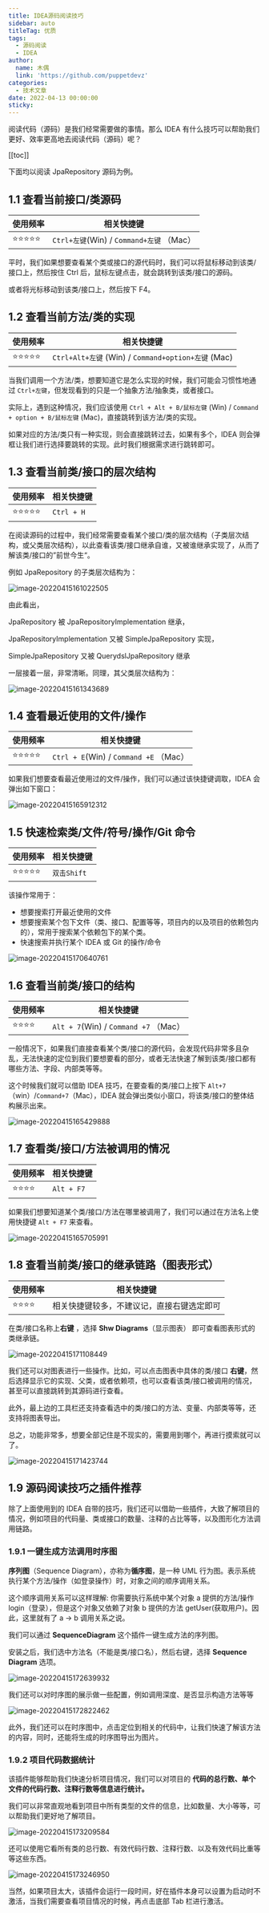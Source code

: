 ```yaml
---
title: IDEA源码阅读技巧
sidebar: auto
titleTag: 优质
tags:
  - 源码阅读
  - IDEA
author:
  name: 木偶
  link: 'https://github.com/puppetdevz'
categories:
  - 技术文章
date: 2022-04-13 00:00:00
sticky:
---
```


阅读代码（源码）是我们经常需要做的事情。那么 IDEA 有什么技巧可以帮助我们更好、效率更高地去阅读代码（源码）呢？

<!-- more -->

[[toc]]

下面均以阅读 JpaRepository 源码为例。

## 1.1 查看当前接口/类源码

| 使用频率 | 相关快捷键                                |
| -------- | ----------------------------------------- |
| ⭐⭐⭐⭐⭐    | `Ctrl+左键`(Win) / `Command+左键` （Mac） |

平时，我们如果想要查看某个类或接口的源代码时，我们可以将鼠标移动到该类/接口上，然后按住 Ctrl 后，鼠标左键点击，就会跳转到该类/接口的源码。

或者将光标移动到该类/接口上，然后按下 F4。

## 1.2 查看当前方法/类的实现

| 使用频率 | 相关快捷键                                       |
| -------- | ------------------------------------------------ |
| ⭐⭐⭐⭐⭐    | `Ctrl+Alt+左键` (Win) / `Command+option+左键` (Mac) |

当我们调用一个方法/类，想要知道它是怎么实现的时候，我们可能会习惯性地通过 `Ctrl+左键`，但发现看到的只是一个抽象方法/抽象类，或者接口。

实际上，遇到这种情况，我们应该使用 `Ctrl + Alt + B/鼠标左键` (Win) / `Command + option + B/鼠标左键` (Mac)，直接跳转到该方法/类的实现。

如果对应的方法/类只有一种实现，则会直接跳转过去，如果有多个，IDEA 则会弹框让我们进行选择要跳转的实现。此时我们根据需求进行跳转即可。

## 1.3 查看当前类/接口的层次结构

| 使用频率 | 相关快捷键 |
| -------- | ---------- |
| ⭐⭐⭐⭐⭐    | `Ctrl + H` |

在阅读源码的过程中，我们经常需要查看某个接口/类的层次结构（子类层次结构，或父类层次结构），以此查看该类/接口继承自谁，又被谁继承实现了，从而了解该类/接口的”前世今生“。

例如 JpaRepository 的子类层次结构为：

![image-20220415161022505](https://oss.puppetdevz.top/image/note/ba3a07f61ecfae874509d6f1962a210f.png)

由此看出，

JpaRepository 被 JpaRepositoryImplementation 继承，

JpaRepositoryImplementation 又被 SimpleJpaRepository 实现，

SimpleJpaRepository 又被 QuerydslJpaRepository 继承

一层接着一层，非常清晰。同理，其父类层次结构为：

![image-20220415161343689](https://oss.puppetdevz.top/image/note/744eee18f28e2814d9cbba3e264c094f.png)

## 1.4 查看最近使用的文件/操作

| 使用频率 | 相关快捷键                             |
| -------- | -------------------------------------- |
| ⭐⭐⭐⭐⭐    | `Ctrl + E`(Win) / `Command +E` （Mac） |

如果我们想要查看最近使用过的文件/操作，我们可以通过该快捷键调取，IDEA 会弹出如下窗口：

![image-20220415165912312](https://oss.puppetdevz.top/image/note/676fb89916d8a644b9fd68db12049633.png)

## 1.5 快速检索类/文件/符号/操作/Git 命令

| 使用频率 | 相关快捷键  |
| -------- | ----------- |
| ⭐⭐⭐⭐⭐    | `双击Shift` |

该操作常用于：

* 想要搜索打开最近使用的文件
* 想要搜索某个包下文件（类、接口、配置等等，项目内的以及项目的依赖包内的），常用于搜索某个依赖包下的某个类。
* 快速搜索并执行某个 IDEA 或 Git 的操作/命令

![image-20220415170640761](https://oss.puppetdevz.top/image/note/d58c8796ecbf02c13ae74ca7de5312bb.png)

## 1.6 查看当前类/接口的结构

| 使用频率 | 相关快捷键                            |
| -------- | ------------------------------------- |
| ⭐⭐⭐⭐     | `Alt + 7`(Win) / `Command +7` （Mac） |

一般情况下，如果我们直接查看某个类/接口的源代码，会发现代码非常多且杂乱，无法快速的定位到我们要想要看的部分，或者无法快速了解到该类/接口都有哪些方法、字段、内部类等等。

这个时候我们就可以借助 IDEA 技巧，在要查看的类/接口上按下 `Alt+7`（win）/`Command+7`（Mac），IDEA 就会弹出类似小窗口，将该类/接口的整体结构展示出来。

![image-20220415165429888](https://oss.puppetdevz.top/image/note/4e53078daacb0354556740b70d967e74.png)

## 1.7 查看类/接口/方法被调用的情况

| 使用频率 | 相关快捷键 |
| -------- | ---------- |
| ⭐⭐⭐⭐     | `Alt + F7` |

如果我们想要知道某个类/接口/方法在哪里被调用了，我们可以通过在方法名上使用快捷键 `Alt + F7` 来查看。

![image-20220415165705991](https://oss.puppetdevz.top/image/note/654fa137809b4ec5ec7f8c7564d128a2.png)

## 1.8 查看当前类/接口的继承链路（图表形式）

| 使用频率 | 相关快捷键                                 |
| -------- | ------------------------------------------ |
| ⭐⭐⭐⭐     | 相关快捷键较多，不建议记，直接右键选定即可 |

在类/接口名称上**右键** ，选择 **Shw Diagrams**（显示图表） 即可查看图表形式的类继承链。

![image-20220415171108449](https://oss.puppetdevz.top/image/note/29461c557e743aeb76f9601567aba3a8.png)

我们还可以对图表进行一些操作。比如，可以点击图表中具体的类/接口 **右键**，然后选择显示它的实现、父类，或者依赖项，也可以查看该类/接口被调用的情况，甚至可以直接跳转到其源码进行查看。

此外，最上边的工具栏还支持查看选中的类/接口的方法、变量、内部类等等，还支持将图表导出。

总之，功能非常多，想要全部记住是不现实的，需要用到哪个，再进行摸索就可以了。

![image-20220415171423744](https://oss.puppetdevz.top/image/note/35498e8ecf8cbc633191059cf2228b9d.png)

## 1.9 源码阅读技巧之插件推荐

除了上面使用到的 IDEA 自带的技巧，我们还可以借助一些插件，大致了解项目的情况，例如项目的代码量、类或接口的数量、注释的占比等等，以及图形化方法调用链路。

### 1.9.1 一键生成方法调用时序图

**序列图**（Sequence Diagram），亦称为**循序图**，是一种 UML 行为图。表示系统执行某个方法/操作（如登录操作）时，对象之间的顺序调用关系。

这个顺序调用关系可以这样理解: 你需要执行系统中某个对象 a 提供的方法/操作 login（登录），但是这个对象又依赖了对象 b 提供的方法 getUser(获取用户)。因此，这里就有了 a -> b 调用关系之说。

我们可以通过 **SequenceDiagram** 这个插件一键生成方法的序列图。

安装之后，我们选中方法名（不能是类/接口名），然后右键，选择 **Sequence Diagram** 选项。

![image-20220415172639932](https://oss.puppetdevz.top/image/note/8cbde2fe44c9aed6ef2dedd8cd395f93.png)

我们还可以对时序图的展示做一些配置，例如调用深度、是否显示构造方法等等

![image-20220415172822462](https://oss.puppetdevz.top/image/note/c003f29f1b9cf96ab9ca00c7168a903b.png)

此外，我们还可以在时序图中，点击定位到相关的代码中，让我们快速了解该方法的内容，同时，还能将生成的时序图导出为图片。

### 1.9.2 项目代码数据统计

该插件能够帮助我们快速分析项目情况，我们可以对项目的 **代码的总行数、单个文件的代码行数、注释行数等信息进行统计。**

我们可以非常直观地看到项目中所有类型的文件的信息，比如数量、大小等等，可以帮助我们更好地了解项目。

![image-20220415173209584](https://oss.puppetdevz.top/image/note/90062621a93529eeef3bcb08968e1bfa.png)

还可以使用它看所有类的总行数、有效代码行数、注释行数、以及有效代码比重等等这些东西。

![image-20220415173246950](https://oss.puppetdevz.top/image/note/22d80e78229ed42314128662766b2f09.png)

当然，如果项目太大，该插件会运行一段时间，好在插件本身可以设置为启动时不激活，当我们需要查看项目情况的时候，再点击底部 Tab 栏进行激活。

